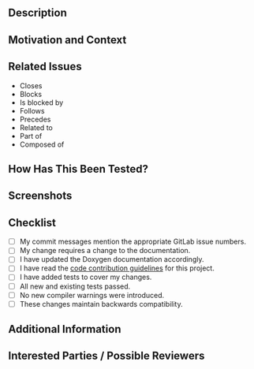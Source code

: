 <!---
Provide a general summary of your changes in the Title above. Use the prefix "WIP:" if this is a work-in-progress merge request.
-->

<!---
Note that anything between these delimiters is a comment that will not appear in the merge request description once created.
-->

<!---
Assignees:  If you know anyone who should likely handle bringing this merge request to completion, select them from the Assignees drop-down on the right. If you have write-access to this repository, this should likely be you.
-->

<!---
Labels: Update the label of the issue(s) addressed by this merge request to "Under Review".
-->

## Description
<!--- Describe your changes in detail. -->

## Motivation and Context
<!--- Why is this change required?  What problem does it solve? -->

## Related Issues
<!---
If applicable, let us know how this merge request is related to any other open issues or pull requests:
-->
* Closes
* Blocks
* Is blocked by
* Follows
* Precedes
* Related to
* Part of
* Composed of

## How Has This Been Tested?
<!---
Please describe in detail how you tested your changes.  Include details of your testing environment and the tests you ran to see how your change affects other areas of the code. Consider including configure, build, and test log files.
-->

## Screenshots
<!--- Not obligatory, but is there anything pertinent that everybody should see? -->

## Checklist
<!---
Go over all the following points, and put an `x` in all the boxes that apply. If you are unsure about any of these, please ask; we are here to help.
-->
- [ ] My commit messages mention the appropriate GitLab issue numbers.
- [ ] My change requires a change to the documentation.
- [ ] I have updated the Doxygen documentation accordingly.
- [ ] I have read the [code contribution guidelines](https://gitlab.lrz.de/baci/baci/blob/master/CONTRIBUTING.md) for this project.
- [ ] I have added tests to cover my changes.
- [ ] All new and existing tests passed.
- [ ] No new compiler warnings were introduced.
- [ ] These changes maintain backwards compatibility.

## Additional Information
<!--- Anything else your fellow developers need to know in evaluating this merge request? -->

## Interested Parties / Possible Reviewers
<!---
If there's anyone you think should be looped in on this pull request, feel free to @mention them here. In particular, @mention possible reviewers as well as the maintainers of all the files you've touched.
-->
